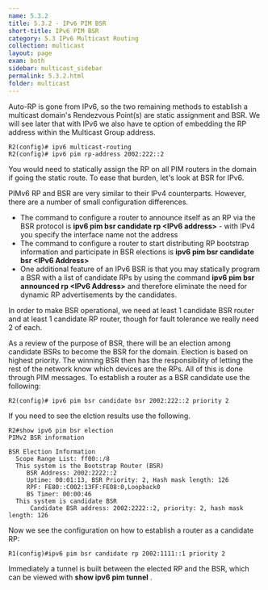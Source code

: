```yaml
---
name: 5.3.2
title: 5.3.2 - IPv6 PIM BSR
short-title: IPv6 PIM BSR
category: 5.3 IPv6 Multicast Routing
collection: multicast
layout: page
exam: both
sidebar: multicast_sidebar
permalink: 5.3.2.html
folder: multicast
---
```

Auto-RP is gone from IPv6, so the two remaining methods to establish a multicast domain's Rendezvous Point(s) are static assignment and BSR. We will see later that with IPv6 we also have te option of embedding the RP address within the Multicast Group address.
```
R2(config)# ipv6 multicast-routing
R2(config)# ipv6 pim rp-address 2002:222::2
```
You would need to statically assign the RP on all PIM routers in the domain if going the static route. To ease that burden, let's look at BSR for IPv6.


PIMv6 RP and BSR are very similar to their IPv4 counterparts. However, there are a number of small configuration differences.
- The command to configure a router to announce itself as an RP via the BSR protocol is **ipv6 pim bsr candidate rp \<IPv6 address\>** - with IPv4 you specify the interface name not the address
- The command to configure a router to start distributing RP bootstrap information and participate in BSR elections is **ipv6 pim bsr candidate bsr \<IPv6 Address\>**
- One additional feature of an IPv6 BSR is that you may statically program a BSR with a list of candidate RPs by using the command **ipv6 pim bsr announced rp \<IPv6 Address\>** and therefore eliminate the need for dynamic RP advertisements by the candidates.


In order to make BSR operational, we need at least 1 candidate BSR router and at least 1 candidate RP router, though for fault tolerance we really need 2 of each.

As a review of the purpose of BSR, there will be an election among candidate BSRs to become the BSR for the domain. Election is based on highest priority. The winning BSR then has the responsibility of letting the rest of the network know which devices are the RPs. All of this is done through PIM messages. To establish a router as a BSR candidate use the following:
```
R2(config)# ipv6 pim bsr candidate bsr 2002:222::2 priority 2
```
If you need to see the elction results use the following.
```
R2#show ipv6 pim bsr election
PIMv2 BSR information

BSR Election Information
  Scope Range List: ff00::/8
  This system is the Bootstrap Router (BSR)
     BSR Address: 2002:2222::2
     Uptime: 00:01:13, BSR Priority: 2, Hash mask length: 126
     RPF: FE80::C002:13FF:FE08:0,Loopback0
     BS Timer: 00:00:46
  This system is candidate BSR
      Candidate BSR address: 2002:2222::2, priority: 2, hash mask length: 126
```
Now we see the configuration on how to establish a router as a candidate RP:
```
R1(config)#ipv6 pim bsr candidate rp 2002:1111::1 priority 2
```
Immediately a tunnel is built between the elected RP and the BSR, which can be viewed with **show ipv6 pim tunnel** .

